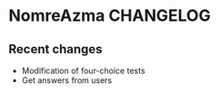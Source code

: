 # NomreAzma CHANGELOG

## Recent changes

* Modification of four-choice tests
* Get answers from users
